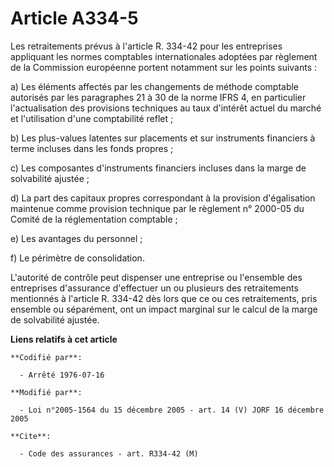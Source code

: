 # Article A334-5

Les retraitements prévus à l'article R. 334-42 pour les entreprises appliquant les normes comptables internationales adoptées
par règlement de la Commission européenne portent notamment sur les points suivants :

a) Les éléments affectés par les changements de méthode comptable autorisés par les paragraphes 21 à 30 de la norme IFRS 4,
en particulier l'actualisation des provisions techniques au taux d'intérêt actuel du marché et l'utilisation d'une
comptabilité reflet ;

b) Les plus-values latentes sur placements et sur instruments financiers à terme incluses dans les fonds propres ;

c) Les composantes d'instruments financiers incluses dans la marge de solvabilité ajustée ;

d) La part des capitaux propres correspondant à la provision d'égalisation maintenue comme provision technique par le
règlement n° 2000-05 du Comité de la réglementation comptable ;

e) Les avantages du personnel ;

f) Le périmètre de consolidation.

L'autorité de contrôle peut dispenser une entreprise ou l'ensemble des entreprises d'assurance d'effectuer un ou plusieurs
des retraitements mentionnés à l'article R. 334-42 dès lors que ce ou ces retraitements, pris ensemble ou séparément, ont un
impact marginal sur le calcul de la marge de solvabilité ajustée.

**Liens relatifs à cet article**

	**Codifié par**:

	  - Arrêté 1976-07-16

	**Modifié par**:

	  - Loi n°2005-1564 du 15 décembre 2005 - art. 14 (V) JORF 16 décembre 2005

	**Cite**:

	  - Code des assurances - art. R334-42 (M)

